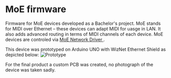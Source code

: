 # MoE firmware

Firmware for MoE devices developed as a Bachelor's project. MoE stands for MIDI over Ethernet – these devices can adapt MIDI for uasge in LAN. It also adds 
advanced routing in terms of MIDI channels of each device. MoE devices are controled via <a href="https://github.com/woeetech/MoE_network_driver">MoE Network Driver </a>. 

This device was prototyped on Arduino UNO with WizNet Ethernet Shield as depicted below:
![Prototype](https://user-images.githubusercontent.com/63453314/206691454-619c2658-b3f1-4432-9201-5f98601619f1.jpg)

For the final product a custom PCB was created, no photograph of the device was taken sadly.
